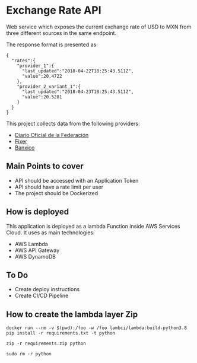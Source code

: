 # Exchange Rate API

Web service which exposes the current exchange rate of USD to MXN from three
different sources in the same endpoint.

The response format is presented as:
~~~[json]
{
  "rates":{
    "provider_1":{
      "last_updated":"2018-04-22T18:25:43.511Z",
      "value":20.4722
    },
    "provider_2_variant_1":{
      "last_updated":"2018-04-23T18:25:43.511Z",
      "value":20.5281
    }
  }
}
~~~

This project collects data from the following providers:

*  [Diario Oficial de la Federación](https://www.banxico.org.mx/tipcamb/tipCamMIAction.do)
* [Fixer](https://fixer.io/)
* [Banxico](https://www.banxico.org.mx/SieAPIRest/service/v1/doc/consultaDatosSerieRango)

## Main Points to cover
* API should be accessed with an Application Token
* API should have a rate limit per user
* The project should be Dockerized

## How is deployed
This application is deployed as a lambda Function inside AWS Services Cloud. It uses as main technologies:
* AWS Lambda
* AWS API Gateway
* AWS DynamoDB

## To Do
* Create deploy instructions
* Create CI/CD Pipeline

## How to create the lambda layer Zip
~~~
docker run --rm -v $(pwd):/foo -w /foo lambci/lambda:build-python3.8 pip install -r requirements.txt -t python

zip -r requirements.zip python

sudo rm -r python
~~~
